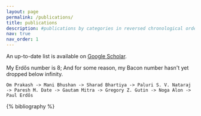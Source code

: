 ```yaml
---
layout: page
permalink: /publications/
title: publications
description: #publications by categories in reversed chronological order. generated by jekyll-scholar.
nav: true
nav_order: 1
---
```


An up-to-date list is available on [Google Scholar](https://scholar.google.com/citations?user=B0GS6lsAAAAJ).

My Erdős number is 8; And for some reason, my Bacon number hasn't yet dropped below infinity. <i class="fa-solid fa-face-laugh-squint"></i>

`Om Prakash -> Mani Bhushan -> Sharad Bhartiya -> Paluri S. V. Nataraj -> Paresh M. Date -> Gautam Mitra -> Gregory Z. Gutin -> Noga Alon -> Paul Erdős`

<!-- _pages/publications.md -->

<!-- Bibsearch Feature -->

<!-- {% include bib_search.liquid %} -->

<div class="publications">

{% bibliography %}

</div>
